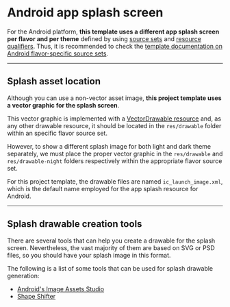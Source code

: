 # Android app splash screen

For the Android platform, **this template uses a different app splash screen per flavor and per theme** defined by using [source sets][source_sets_link] and [resource qualifiers][resource_qualifiers_link]. Thus, it is recommended to check the [template documentation on Android flavor-specific source sets][flavor_specific_source_sets].

---

## Splash asset location

Although you can use a non-vector asset image, **this project template uses a vector graphic for the splash screen**.

This vector graphic is implemented with a [VectorDrawable resource][vector_drawable_resource_link] and, as any other drawable resource, it should be located in the `res/drawable` folder within an specific flavor source set.

However, to show a different splash image for both light and dark theme separately, we must place the proper vector graphic in the `res/drawable` and `res/drawable-night` folders respectively within the appropriate flavor source set.

For this project template, the drawable files are named `ic_launch_image.xml`, which is the default name employed for the app splash resource for Android.

---

## Splash drawable creation tools

There are several tools that can help you create a drawable for the splash screen. Nevertheless, the vast majority of them are based on SVG or PSD files, so you should have your splash image in this format.

The following is a list of some tools that can be used for splash drawable generation:

- [Android's Image Assets Studio][splash_drawable_with_image_assets_studio_link]
- [Shape Shifter][shape_shifter_link]

<!-- ? LINKS -->

<!-- Template documentation -->

[flavor_specific_source_sets]: https://github.com/mrverdant13/flutter_app_template/blob/main/doc/android/flavors.md#flavor-specific-source-sets

<!-- Android documentation -->

[splash_drawable_with_image_assets_studio_link]: https://developer.android.com/studio/write/image-asset-studio#create-legacy
[resource_qualifiers_link]: https://developer.android.com/guide/topics/resources/providing-resources#AlternativeResources
[shape_shifter_link]: https://shapeshifter.design/
[source_sets_link]: https://developer.android.com/studio/build#sourcesets
[vector_drawable_resource_link]: https://developer.android.com/guide/topics/graphics/vector-drawable-resources
